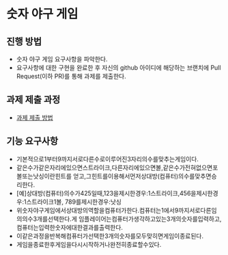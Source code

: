 # 숫자 야구 게임
## 진행 방법
* 숫자 야구 게임 요구사항을 파악한다.
* 요구사항에 대한 구현을 완료한 후 자신의 github 아이디에 해당하는 브랜치에 Pull Request(이하 PR)를 통해 과제를 제출한다.

## 과제 제출 과정
* [과제 제출 방법](https://github.com/next-step/nextstep-docs/tree/master/precourse)

## 기능 요구사항
* 기본적으로1부터9까지서로다른수로이루어진3자리의수를맞추는게임이다.
* 같은수가같은자리에있으면스트라이크,다른자리에있으면볼,같은수가전혀없으면포볼또는낫싱이란힌트를
얻고,그힌트를이용해서먼저상대방(컴퓨터)의수를맞추면승리한다.
* [예]상대방(컴퓨터)의수가425일때,123을제시한경우:1스트라이크,456을제시한경우:1스트라이크1볼,
789를제시한경우:낫싱
* 위숫자야구게임에서상대방의역할을컴퓨터가한다.컴퓨터는1에서9까지서로다른임의의수3개를선택한다.게
임플레이어는컴퓨터가생각하고있는3개의숫자를입력하고,컴퓨터는입력한숫자에대한결과를출력한다.
* 이같은과정을반복해컴퓨터가선택한3개의숫자를모두맞히면게임이종료된다.
* 게임을종료한후게임을다시시작하거나완전히종료할수있다.
